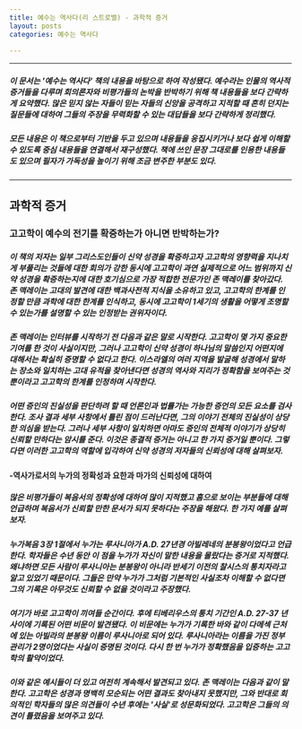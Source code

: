 ```yaml
---
title: 예수는 역사다(리 스트로벨) - 과학적 증거
layout: posts
categories: 예수는 역사다
   
---
```


---
##### 이 문서는 '예수는 역사다' 책의 내용을 바탕으로 하여 작성됐다. 예수라는 인물의 역사적 증거들을 다루며 회의론자와 비평가들의 논박을 반박하기 위해 책 내용들을 보다 간략하게 요약했다. 많은 믿지 않는 자들이 믿는 자들의 신앙을 공격하고 지적할 때 흔히 던지는 질문들에 대하여 그들의 주장을 무력화할 수 있는 대답들을 보다 간략하게 정리했다.
##### 모든 내용은 이 책으로부터 기반을 두고 있으며 내용들을 응집시키거나 보다 쉽게 이해할 수 있도록 중심 내용들을 연결해서 재구성했다. 책에 쓰인 문장 그대로를 인용한 내용들도 있으며 필자가 가독성을 높이기 위해 조금 변주한 부분도 있다.
---

## 과학적 증거

### 고고학이 예수의 전기를 확증하는가 아니면 반박하는가?


##### 이 책의 저자는 일부 그리스도인들이 신약 성경을 확증하고자 고고학의 영향력을 지나치게 부풀리는 것들에 대한 회의가 강한 동시에 고고학이 과연 실제적으로 어느 범위까지 신약 성경을 확증하는지에 대한 호기심으로 가장 적합한 전문가인 존 맥레이를 찾아갔다. 존 맥레이는 고대의 발견에 대한 백과사전적 지식을 소유하고 있고, 고고학의 한계를 인정할 만큼 과학에 대한 한계를 인식하고, 동시에 고고학이 1세기의 생활을 어떻게 조명할 수 있는가를 설명할 수 있는 인정받는 권위자이다. 
##### 존 맥레이는 인터뷰를 시작하기 전 다음과 같은 말로 시작한다. 고고학이 몇 가지 중요한 기여를 한 것이 사실이지만, 그러나 고고학이 신약 성경이 하나님의 말씀인지 어떤지에 대해서는 확실히 증명할 수 없다고 한다. 이스라엘의 여러 지역을 발굴해 성경에서 말하는 장소와 일치하는 고대 유적을 찾아낸다면 성경의 역사와 지리가 정확함을 보여주는 것 뿐이라고 고고학의 한계를 인정하며 시작한다. 
##### 어떤 증인의 진실성을 판단하려 할 때 언론인과 법률가는 가능한 증언의 모든 요소를 검사한다. 조사 결과 세부 사항에서 틀린 점이 드러난다면, 그의 이야기 전체의 진실성이 상당한 의심을 받는다. 그러나 세부 사항이 일치하면 아마도 증인의 전체적 이야기가 상당히 신뢰할 만하다는 암시를 준다. 이것은 종결적 증거는 아니고 한 가지 증거일 뿐이다. 그렇다면 이러한 고고학의 역할에 입각하여 신약 성경의 저자들의 신뢰성에 대해 살펴보자. 

#### -역사가로서의 누가의 정확성과 요한과 마가의 신뢰성에 대하여
##### 많은 비평가들이 복음서의 정확성에 대하여 많이 지적했고 흠으로 보이는 부분들에 대해 언급하며 복음서가 신뢰할 만한 문서가 되지 못하다는 주장을 해왔다. 한 가지 예를 살펴 보자.
##### 누가복음 3장 1절에서 누가는 루사니아가 A.D. 27년경 아빌레네의 분봉왕이었다고 언급한다. 학자들은 수년 동안 이 점을 누가가 자신이 말한 내용을 몰랐다는 증거로 지적했다. 왜냐하면 모든 사람이 루사니아는 분봉왕이 아니라 반세기 이전의 찰시스의 통치자라고 알고 있었기 때문이다. 그들은 만약 누가가 그처럼 기본적인 사실조차 이해할 수 없다면 그의 기록은 아무것도 신뢰할 수 없을 것이라고 주장했다. 
##### 여기가 바로 고고학이 끼여들 순간이다. 후에 티베리우스의 통치 기간인 A.D. 27-37 년 사이에 기록된 어떤 비문이 발견됐다. 이 비문에는 누가가 기록한 바와 같이 다메섹 근처에 있는 아빌라의 분봉왕 이름이 루사니아로 되어 있다. 루사니아라는 이름을 가진 정부 관리가 2명이었다는 사실이 증명된 것이다. 다시 한 번 누가가 정확했음을 입증하는 고고학의 활약이었다. 
##### 이와 같은 예시들이 더 있고 여전히 계속해서 발견되고 있다. 존 맥레이는 다음과 같이 말한다. 고고학은 성경과 명백히 모순되는 어떤 결과도 찾아내지 못했지만, 그와 반대로 회의적인 학자들의 많은 의견들이 수년 후에는 '사실'로 성문화되었다. 고고학은 그들의 의견이 틀렸음을 보여주고 있다. 